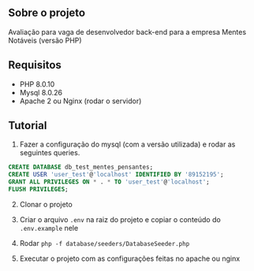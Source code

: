 ## Sobre o projeto

Avaliação para vaga de desenvolvedor back-end para a empresa Mentes Notáveis (versão PHP)
## Requisitos

- PHP 8.0.10
- Mysql 8.0.26
- Apache 2 ou Nginx (rodar o servidor)

## Tutorial 

1. Fazer a configuração do mysql (com a versão utilizada) e rodar as seguintes queries. 

```sql
CREATE DATABASE db_test_mentes_pensantes;
CREATE USER 'user_test'@'localhost' IDENTIFIED BY '89152195';
GRANT ALL PRIVILEGES ON * . * TO 'user_test'@'localhost';
FLUSH PRIVILEGES;
```

2. Clonar o projeto 

3. Criar o arquivo ```.env``` na raiz do projeto e copiar o conteúdo do ```.env.example``` nele 

4. Rodar ```php -f database/seeders/DatabaseSeeder.php``` 

5. Executar o projeto com as configurações feitas no apache ou nginx